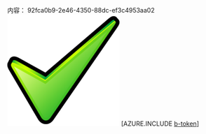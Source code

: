 内容： 92fca0b9-2e46-4350-88dc-ef3c4953aa02![图像](ad80ebaa-70b3-4b56-a7d4-27fc960953f4.png)
[AZURE.INCLUDE [b-token](e5f13b03-51d5-4012-b650-c2a3e7b928ad.md)]
